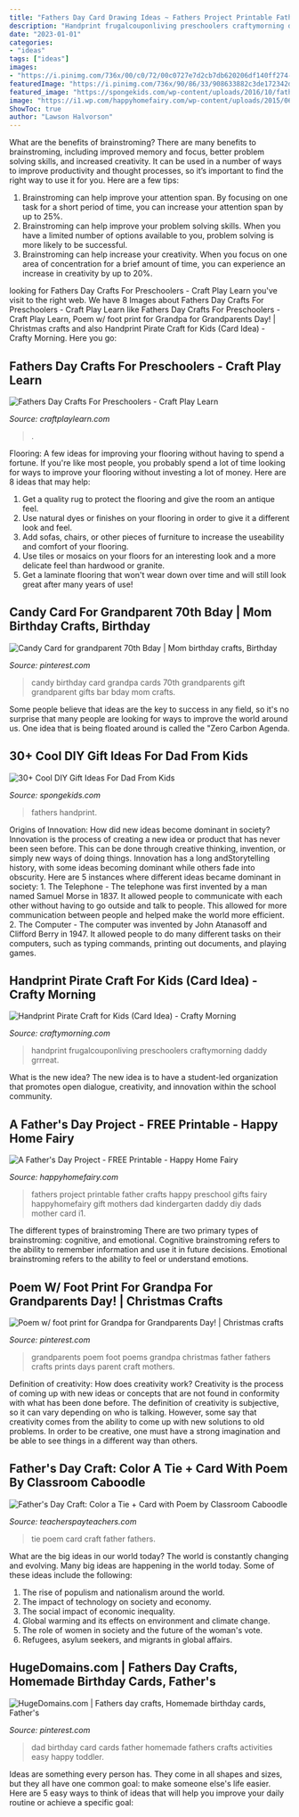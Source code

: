 ```yaml
---
title: "Fathers Day Card Drawing Ideas ~ Fathers Project Printable Father Crafts Happy Preschool Gifts Fairy Happyhomefairy Gift Mothers Dad Kindergarten Daddy Diy Dads Mother Card I1"
description: "Handprint frugalcouponliving preschoolers craftymorning daddy grrreat"
date: "2023-01-01"
categories:
- "ideas"
tags: ["ideas"]
images:
- "https://i.pinimg.com/736x/00/c0/72/00c0727e7d2cb7db620206df140ff274--candy-cards-grandparent.jpg"
featuredImage: "https://i.pinimg.com/736x/90/86/33/908633882c3de172342d58184a309b45--birthday-cards-for-dad-homemade-birthday-cards.jpg"
featured_image: "https://spongekids.com/wp-content/uploads/2016/10/fathers-day/10-fathers-day-ideas.jpg"
image: "https://i1.wp.com/happyhomefairy.com/wp-content/uploads/2015/06/fathers-day-project-free-printable2.jpg?fit=640%2C960&amp;ssl=1"
ShowToc: true
author: "Lawson Halvorson"
---
```



What are the benefits of brainstroming?
There are many benefits to brainstroming, including improved memory and focus, better problem solving skills, and increased creativity. It can be used in a number of ways to improve productivity and thought processes, so it’s important to find the right way to use it for you. Here are a few tips: 
1. Brainstroming can help improve your attention span. By focusing on one task for a short period of time, you can increase your attention span by up to 25%. 
2. Brainstroming can help improve your problem solving skills. When you have a limited number of options available to you, problem solving is more likely to be successful. 
3. Brainstroming can help increase your creativity. When you focus on one area of concentration for a brief amount of time, you can experience an increase in creativity by up to 20%.

	

		
looking for Fathers Day Crafts For Preschoolers - Craft Play Learn you've visit to the right web. We have 8 Images about Fathers Day Crafts For Preschoolers - Craft Play Learn like Fathers Day Crafts For Preschoolers - Craft Play Learn, Poem w/ foot print for Grandpa for Grandparents Day! | Christmas crafts and also Handprint Pirate Craft for Kids (Card Idea) - Crafty Morning. Here you go:
		
    
## Fathers Day Crafts For Preschoolers - Craft Play Learn

<img loading=lazy src="https://www.craftplaylearn.com/wp-content/uploads/2020/03/fathers-day-crafts-short-pin-1.jpg" onerror="this.onerror=null;this.src='https://tse3.mm.bing.net/th?id=OIP.bR8D8VOdmo6Sqe_9dVBArgHaLH&amp;pid=15.1';" alt="Fathers Day Crafts For Preschoolers - Craft Play Learn">

_Source: craftplaylearn.com_

>. 

	

Flooring: A few ideas for improving your flooring without having to spend a fortune.
If you're like most people, you probably spend a lot of time looking for ways to improve your flooring without investing a lot of money. Here are 8 ideas that may help: 
1. Get a quality rug to protect the flooring and give the room an antique feel. 
2. Use natural dyes or finishes on your flooring in order to give it a different look and feel. 
3. Add sofas, chairs, or other pieces of furniture to increase the useability and comfort of your flooring. 
4. Use tiles or mosaics on your floors for an interesting look and a more delicate feel than hardwood or granite. 
5. Get a laminate flooring that won't wear down over time and will still look great after many years of use! 

    
## Candy Card For Grandparent 70th Bday | Mom Birthday Crafts, Birthday

<img loading=lazy src="https://i.pinimg.com/736x/00/c0/72/00c0727e7d2cb7db620206df140ff274--candy-cards-grandparent.jpg" onerror="this.onerror=null;this.src='https://tse1.mm.bing.net/th?id=OIP.yLF2Tftz-mgvp7xIRb5cUQHaKX&amp;pid=15.1';" alt="Candy Card for grandparent 70th Bday | Mom birthday crafts, Birthday">

_Source: pinterest.com_

>candy birthday card grandpa cards 70th grandparents gift grandparent gifts bar bday mom crafts. 

	

Some people believe that ideas are the key to success in any field, so it's no surprise that many people are looking for ways to improve the world around us. One idea that is being floated around is called the "Zero Carbon Agenda.

    
## 30+ Cool DIY Gift Ideas For Dad From Kids

<img loading=lazy src="https://spongekids.com/wp-content/uploads/2016/10/fathers-day/10-fathers-day-ideas.jpg" onerror="this.onerror=null;this.src='https://tse3.mm.bing.net/th?id=OIP.AzQ7TfRuhRT1QwDr2FKDUwHaRg&amp;pid=15.1';" alt="30+ Cool DIY Gift Ideas For Dad From Kids">

_Source: spongekids.com_

>fathers handprint. 

	

Origins of Innovation: How did new ideas become dominant in society?
Innovation is the process of creating a new idea or product that has never been seen before. This can be done through creative thinking, invention, or simply new ways of doing things. Innovation has a long andStorytelling history, with some ideas becoming dominant while others fade into obscurity. Here are 5 instances where different ideas became dominant in society: 1. The Telephone - The telephone was first invented by a man named Samuel Morse in 1837. It allowed people to communicate with each other without having to go outside and talk to people. This allowed for more communication between people and helped make the world more efficient. 2. The Computer - The computer was invented by John Atanasoff and Clifford Berry in 1947. It allowed people to do many different tasks on their computers, such as typing commands, printing out documents, and playing games.

    
## Handprint Pirate Craft For Kids (Card Idea) - Crafty Morning

<img loading=lazy src="https://cdn.craftymorning.com/wp-content/uploads/2014/05/handprint-pirate-fathers-day-card.png" onerror="this.onerror=null;this.src='https://tse3.mm.bing.net/th?id=OIP.AZ3SvrykWuQOgIbYudTxngAAAA&amp;pid=15.1';" alt="Handprint Pirate Craft for Kids (Card Idea) - Crafty Morning">

_Source: craftymorning.com_

>handprint frugalcouponliving preschoolers craftymorning daddy grrreat. 

	

What is the new idea?
The new idea is to have a student-led organization that promotes open dialogue, creativity, and innovation within the school community.

    
## A Father&#039;s Day Project - FREE Printable - Happy Home Fairy

<img loading=lazy src="https://i1.wp.com/happyhomefairy.com/wp-content/uploads/2015/06/fathers-day-project-free-printable2.jpg?fit=640%2C960&amp;ssl=1" onerror="this.onerror=null;this.src='https://tse2.mm.bing.net/th?id=OIP.ICHNNFJ79YBxkgZ0n04hxQHaLH&amp;pid=15.1';" alt="A Father&#039;s Day Project - FREE Printable - Happy Home Fairy">

_Source: happyhomefairy.com_

>fathers project printable father crafts happy preschool gifts fairy happyhomefairy gift mothers dad kindergarten daddy diy dads mother card i1. 

	

The different types of brainstroming
There are two primary types of brainstroming: cognitive, and emotional. Cognitive brainstroming refers to the ability to remember information and use it in future decisions. Emotional brainstroming refers to the ability to feel or understand emotions.

    
## Poem W/ Foot Print For Grandpa For Grandparents Day! | Christmas Crafts

<img loading=lazy src="https://i.pinimg.com/736x/79/b2/9d/79b29d4dfbb8fa775a9e114f591544d5--grandparents-day-foot-prints.jpg" onerror="this.onerror=null;this.src='https://tse2.mm.bing.net/th?id=OIP.nmsfofxv6F2EGgNFl3kFHQHaJ6&amp;pid=15.1';" alt="Poem w/ foot print for Grandpa for Grandparents Day! | Christmas crafts">

_Source: pinterest.com_

>grandparents poem foot poems grandpa christmas father fathers crafts prints days parent craft mothers. 

	

Definition of creativity: How does creativity work?
Creativity is the process of coming up with new ideas or concepts that are not found in conformity with what has been done before. The definition of creativity is subjective, so it can vary depending on who is talking. However, some say that creativity comes from the ability to come up with new solutions to old problems. In order to be creative, one must have a strong imagination and be able to see things in a different way than others.

    
## Father&#039;s Day Craft: Color A Tie + Card With Poem By Classroom Caboodle

<img loading=lazy src="https://ecdn.teacherspayteachers.com/thumbitem/Fathers-Day-Craft-Color-a-Tie-Card-with-Poem-1510422450/original-302078-4.jpg" onerror="this.onerror=null;this.src='https://tse2.mm.bing.net/th?id=OIP.K4ItyFMNwistrqFpZIKIGgAAAA&amp;pid=15.1';" alt="Father&#039;s Day Craft: Color a Tie + Card with Poem by Classroom Caboodle">

_Source: teacherspayteachers.com_

>tie poem card craft father fathers. 

	

What are the big ideas in our world today?
The world is constantly changing and evolving. Many big ideas are happening in the world today. Some of these ideas include the following:
1. The rise of populism and nationalism around the world.
2. The impact of technology on society and economy.
3. The social impact of economic inequality. 
4. Global warming and its effects on environment and climate change. 
5. The role of women in society and the future of the woman's vote. 
6. Refugees, asylum seekers, and migrants in global affairs. 

    
## HugeDomains.com | Fathers Day Crafts, Homemade Birthday Cards, Father&#039;s

<img loading=lazy src="https://i.pinimg.com/736x/90/86/33/908633882c3de172342d58184a309b45--birthday-cards-for-dad-homemade-birthday-cards.jpg" onerror="this.onerror=null;this.src='https://tse3.mm.bing.net/th?id=OIP.UmCzLs11f2svYoqyT_CSkQHaKY&amp;pid=15.1';" alt="HugeDomains.com | Fathers day crafts, Homemade birthday cards, Father&#039;s">

_Source: pinterest.com_

>dad birthday card cards father homemade fathers crafts activities easy happy toddler. 

	

Ideas are something every person has. They come in all shapes and sizes, but they all have one common goal: to make someone else's life easier. Here are 5 easy ways to think of ideas that will help you improve your daily routine or achieve a specific goal: 

